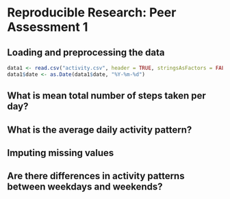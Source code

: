 # Reproducible Research: Peer Assessment 1


## Loading and preprocessing the data


```r
data1 <- read.csv("activity.csv", header = TRUE, stringsAsFactors = FALSE)
data1$date <- as.Date(data1$date, "%Y-%m-%d")
```
## What is mean total number of steps taken per day?



## What is the average daily activity pattern?



## Imputing missing values



## Are there differences in activity patterns between weekdays and weekends?
